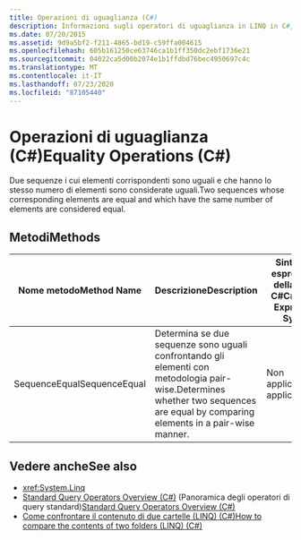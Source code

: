 ```yaml
---
title: Operazioni di uguaglianza (C#)
description: Informazioni sugli operatori di uguaglianza in LINQ in C#, in cui due sequenze i cui elementi sono uguali e che hanno lo stesso numero di elementi sono uguali.
ms.date: 07/20/2015
ms.assetid: 9d9a5bf2-f211-4865-bd19-c59ffa004615
ms.openlocfilehash: 605b161250ce63746ca1b1ff350dc2ebf1736e21
ms.sourcegitcommit: 04022ca5d00b2074e1b1ffdbd76bec4950697c4c
ms.translationtype: MT
ms.contentlocale: it-IT
ms.lasthandoff: 07/23/2020
ms.locfileid: "87105440"
---
```

# <a name="equality-operations-c"></a><span data-ttu-id="f7282-103">Operazioni di uguaglianza (C#)</span><span class="sxs-lookup"><span data-stu-id="f7282-103">Equality Operations (C#)</span></span>
<span data-ttu-id="f7282-104">Due sequenze i cui elementi corrispondenti sono uguali e che hanno lo stesso numero di elementi sono considerate uguali.</span><span class="sxs-lookup"><span data-stu-id="f7282-104">Two sequences whose corresponding elements are equal and which have the same number of elements are considered equal.</span></span>  
  
## <a name="methods"></a><span data-ttu-id="f7282-105">Metodi</span><span class="sxs-lookup"><span data-stu-id="f7282-105">Methods</span></span>  
  
|<span data-ttu-id="f7282-106">Nome metodo</span><span class="sxs-lookup"><span data-stu-id="f7282-106">Method Name</span></span>|<span data-ttu-id="f7282-107">Descrizione</span><span class="sxs-lookup"><span data-stu-id="f7282-107">Description</span></span>|<span data-ttu-id="f7282-108">Sintassi di espressione della query C#</span><span class="sxs-lookup"><span data-stu-id="f7282-108">C# Query Expression Syntax</span></span>|<span data-ttu-id="f7282-109">Altre informazioni</span><span class="sxs-lookup"><span data-stu-id="f7282-109">More Information</span></span>|  
|-----------------|-----------------|---------------------------------|----------------------|  
|<span data-ttu-id="f7282-110">SequenceEqual</span><span class="sxs-lookup"><span data-stu-id="f7282-110">SequenceEqual</span></span>|<span data-ttu-id="f7282-111">Determina se due sequenze sono uguali confrontando gli elementi con metodologia pair-wise.</span><span class="sxs-lookup"><span data-stu-id="f7282-111">Determines whether two sequences are equal by comparing elements in a pair-wise manner.</span></span>|<span data-ttu-id="f7282-112">Non applicabile.</span><span class="sxs-lookup"><span data-stu-id="f7282-112">Not applicable.</span></span>|<xref:System.Linq.Enumerable.SequenceEqual%2A?displayProperty=nameWithType><br /><br /> <xref:System.Linq.Queryable.SequenceEqual%2A?displayProperty=nameWithType>|  
  
## <a name="see-also"></a><span data-ttu-id="f7282-113">Vedere anche</span><span class="sxs-lookup"><span data-stu-id="f7282-113">See also</span></span>

- <xref:System.Linq>
- <span data-ttu-id="f7282-114">[Standard Query Operators Overview (C#)](./standard-query-operators-overview.md) (Panoramica degli operatori di query standard)</span><span class="sxs-lookup"><span data-stu-id="f7282-114">[Standard Query Operators Overview (C#)](./standard-query-operators-overview.md)</span></span>
- [<span data-ttu-id="f7282-115">Come confrontare il contenuto di due cartelle (LINQ) (C#)</span><span class="sxs-lookup"><span data-stu-id="f7282-115">How to compare the contents of two folders (LINQ) (C#)</span></span>](./how-to-compare-the-contents-of-two-folders-linq.md)
